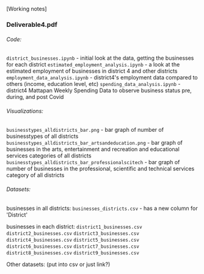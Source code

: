 [Working notes]

### Deliverable4.pdf ###

###### Code: ######

`district_businesses.ipynb` - initial look at the data, getting the businesses for each district
`estimated_employment_analysis.ipynb` - a look at the estimated employment of businesses in district 4 and other districts
`employment_data_analysis.ipynb` - district4's employment data compared to others (income, education level, etc)
`spending_data_analysis.ipynb` - district4 Mattapan Weekly Spending Data to observe business status pre, during, and post Covid

###### Visualizations: ######
`businesstypes_alldistricts_bar.png` - bar graph of number of businesstypes of all districts
`businesstypes_alldistricts_bar_artsandeducation.png` - bar graph of businesses in the arts, entertainment and recreation and educational services categories of all districts 
`businesstypes_alldistricts_bar_professionalscitech` - bar graph of number of businesses in the professional, scientific and technical services category of all districts 

###### Datasets: ######

businesses in all districts:
`businesses_districts.csv` - has a new column for 'District'

businesses in each district:
`district1_businesses.csv`
`district2_businesses.csv`
`district3_businesses.csv`
`district4_businesses.csv`
`district5_businesses.csv`
`district6_businesses.csv`
`district7_businesses.csv`
`district8_businesses.csv`
`district9_businesses.csv`

Other datasets:
(put into csv or just link?)